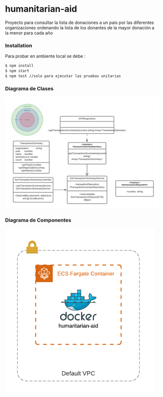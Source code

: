 # humanitarian-aid
Proyecto para consultar la lista de donaciones a un pais por las diferentes organizaciones ordenando la lista de los donantes de la mayor donación a la menor para cada año

### Installation

Para probar en ambiente local se debe :

```sh
$ npm install
$ npm start
$ npm test //solo para ejecutar las pruebas unitarias
```

### Diagrama de Clases 
![Diagram de clases ](/images/clases.png?raw=true "Optional Title")


### Diagrama de Componentes 
![Diagram de componentes ](/images/componentes.png?raw=true "Optional Title")